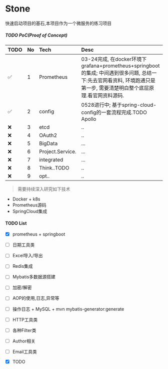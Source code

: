 # Stone
快速启动项目的基石,本项目作为一个微服务的练习项目

##### TODO PoC(Proof of Concept)
|TODO | No | Tech | Desc |
|:---|:---|:-----|:------|
|✅|1| Prometheus|03-24完成, 在docker环境下grafana+prometheus+springboot的集成; 中间遇到很多问题, 总结一下:先去官网看资料, 环境跑通只是第一步, 需要清楚明白整个底层原理.看官网资料源码.|
|✅|2| config| 0528进行中; 基于spring-cloud-config的一套流程完成.TODO Apollo|
|❌|3| etcd| ..|
|❌|4| OAuth2| ..|
|❌|5| BigData|...|
|❌|6| Project.Service.|...|
|❌|7| integrated|...|
|❌|8| Think..TODO|..|
|❌|9| opt..|..|


> 需要持续深入研究如下技术
- Docker + k8s
- Prometheus源码
- SpringCloud集成

#### TODO List
- [x] prometheus + springboot
- [ ] 日期工具类
- [ ] Excel导入/导出
- [ ] Redis集成
- [ ] Mybatis多数据源搭建
- [ ] 加密/解密
- [ ] AOP的使用,日志,异常等
- [ ] 操作日志 + MySQL + mvn mybatis-generator:generate
- [ ] HTTP工具类
- [ ] 各种Filter类
- [ ] Author相关
- [ ] Email工具类
- [x] TODO

